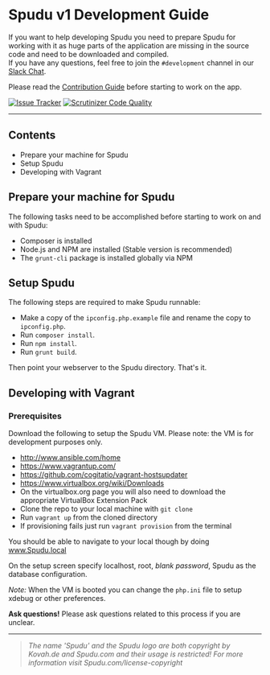# Spudu v1 Development Guide

If you want to help developing Spudu you need to prepare Spudu for working with it as huge parts of the application are missing in the source code and need to be downloaded and compiled.  
If you have any questions, feel free to join the `#development` channel in our [Slack Chat](https://Spudu-slack.herokuapp.com/).

Please read the [Contribution Guide](CONTRIBUTING.md) before starting to work on the app.

[![Issue Tracker](https://img.shields.io/badge/Development%3A-Issue%20Tracker-429ae1.svg)](https://development.Spudu.com/) [![Scrutinizer Code Quality](https://scrutinizer-ci.com/g/Spudu/Spudu/badges/quality-score.png?b=master)](https://scrutinizer-ci.com/g/Spudu/Spudu/?branch=master) 

---

## Contents

* Prepare your machine for Spudu
* Setup Spudu
* Developing with Vagrant


## Prepare your machine for Spudu

The following tasks need to be accomplished before starting to work on and with Spudu:

* Composer is installed
* Node.js and NPM are installed (Stable version is recommended)
* The `grunt-cli` package is installed globally via NPM


## Setup Spudu

The following steps are required to make Spudu runnable:

* Make a copy of the `ipconfig.php.example` file and rename the copy to `ipconfig.php`.
* Run `composer install`.
* Run `npm install`.
* Run `grunt build`.

Then point your webserver to the Spudu directory. That's it.


## Developing with Vagrant

### Prerequisites

Download the following to setup the Spudu VM.  Please note: the VM is for development purposes only.

* http://www.ansible.com/home
* https://www.vagrantup.com/
* https://github.com/cogitatio/vagrant-hostsupdater
* https://www.virtualbox.org/wiki/Downloads
* On the virtualbox.org page you will also need to download the appropriate VirtualBox Extension Pack
* Clone the repo to your local machine with `git clone`
* Run `vagrant up` from the cloned directory
* If provisioning fails just run `vagrant provision` from the terminal

You should be able to navigate to your local though by doing www.Spudu.local  

On the setup screen specify localhost, root, *blank password*, Spudu as the database configuration.

*Note:* When the VM is booted you can change the `php.ini` file to setup xdebug or other preferences.

__Ask questions!__ Please ask questions related to this process if you are unclear.

---

> _The name 'Spudu' and the Spudu logo are both copyright by Kovah.de and Spudu.com
and their usage is restricted! For more information visit Spudu.com/license-copyright_
